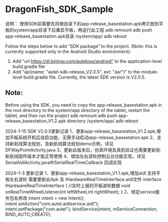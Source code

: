 # DragonFish_SDK_Sample

说明：
使用SDK前需要先将根目录下的app-release_basestation.apk拷贝放到平板的system/app目录下后重启平板，再运行此工程
adb remount
adb push app-release_basestation.apk目录 /system/app/
adb reboot


Follow the steps below to add “SDK package” to the project. (Note: this is currently supported only in the Android Studio environment):
1. Add “url https://dl.bintray.com/auteloss/android” to the application-level build.gradle file
2. Add “api(name: "autel-sdk-release_V2.0.5", ext: "aar")” to the module-level build.gradle file. Currently, the latest SDK version is V2.0.5.

## Note:
Before using the SDK, you need to copy the app-release_basestation.apk in the root directory to the system/app directory of the tablet,
restart the tablet, and then run the project
adb remount
adb push app-release_basestation_V1.2.apk    directory /system/app/
adb reboot

2024-1-15 SDK V2.0.5更新记录
1、更新app-release_basestation_V1.2.apk,增加平板系统开机后自启功能，无需手动启动app-release_basestation.apk
2、支持新航线算法规划，及新航线算法规划demo示例，详见DFWayPointActivity.java
3、更新此版本后，仿真环境及真机验证也需要更新到新航线固件版本才能正常使用
4、增加左右波轮控制云台功能实现，详见SerialAidlActivity.java中SerialRealTimeCallback 回调实现

2024-1-3 更新记录
1、更新app-release_basestation_V1.1.apk,增加aidl 支持平板左右波轮  需要更新此Apk 及 IHardwareRealTimeInterface.aidl文件
interface IHardwareRealTimeInterface {
//实时上报的平板波轮数据
void onRealTimeWheelListener(int leftWheel,int rightWheel);
}
2、绑定service服务包名修改
Intent intent = new Intent();
intent.setAction("com.autel.aidlservice.aidl");
intent.setPackage("com.autel");
bindService(intent, mServiceConnection, BIND_AUTO_CREATE);
